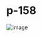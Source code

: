 # p-158
![image](https://user-images.githubusercontent.com/72507845/167297831-434cb93a-0eba-41b1-b2bc-b2700482c493.png)
